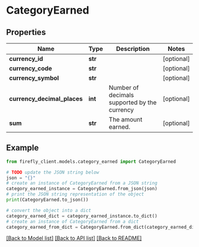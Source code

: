 # CategoryEarned


## Properties

Name | Type | Description | Notes
------------ | ------------- | ------------- | -------------
**currency_id** | **str** |  | [optional] 
**currency_code** | **str** |  | [optional] 
**currency_symbol** | **str** |  | [optional] 
**currency_decimal_places** | **int** | Number of decimals supported by the currency | [optional] 
**sum** | **str** | The amount earned. | [optional] 

## Example

```python
from firefly_client.models.category_earned import CategoryEarned

# TODO update the JSON string below
json = "{}"
# create an instance of CategoryEarned from a JSON string
category_earned_instance = CategoryEarned.from_json(json)
# print the JSON string representation of the object
print(CategoryEarned.to_json())

# convert the object into a dict
category_earned_dict = category_earned_instance.to_dict()
# create an instance of CategoryEarned from a dict
category_earned_from_dict = CategoryEarned.from_dict(category_earned_dict)
```
[[Back to Model list]](../README.md#documentation-for-models) [[Back to API list]](../README.md#documentation-for-api-endpoints) [[Back to README]](../README.md)


